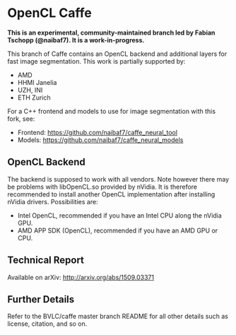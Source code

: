 # OpenCL Caffe

**This is an experimental, community-maintained branch led by Fabian Tschopp (@naibaf7). It is a work-in-progress.**

This branch of Caffe contains an OpenCL backend and additional layers for fast image segmentation.
This work is partially supported by:
- AMD
- HHMI Janelia
- UZH, INI
- ETH Zurich

For a C++ frontend and models to use for image segmentation with this fork, see:
- Frontend: https://github.com/naibaf7/caffe_neural_tool
- Models: https://github.com/naibaf7/caffe_neural_models

## OpenCL Backend

The backend is supposed to work with all vendors. Note however there may be problems with libOpenCL.so provided by nVidia.
It is therefore recommended to install another OpenCL implementation after installing nVidia drivers. Possibilities are:
- Intel OpenCL, recommended if you have an Intel CPU along the nVidia GPU.
- AMD APP SDK (OpenCL), recommended if you have an AMD GPU or CPU.

## Technical Report
Available on arXiv:
http://arxiv.org/abs/1509.03371

## Further Details

Refer to the BVLC/caffe master branch README for all other details such as license, citation, and so on.
